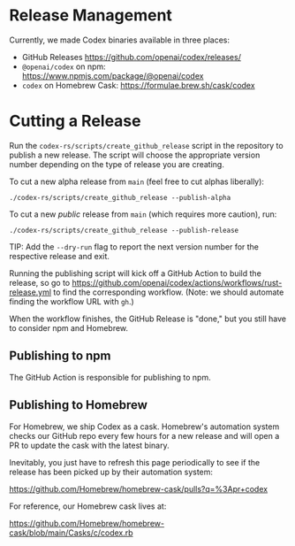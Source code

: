 # Release Management

Currently, we made Codex binaries available in three places:

- GitHub Releases https://github.com/openai/codex/releases/
- `@openai/codex` on npm: https://www.npmjs.com/package/@openai/codex
- `codex` on Homebrew Cask: https://formulae.brew.sh/cask/codex

# Cutting a Release

Run the `codex-rs/scripts/create_github_release` script in the repository to publish a new release. The script will choose the appropriate version number depending on the type of release you are creating.

To cut a new alpha release from `main` (feel free to cut alphas liberally):

```
./codex-rs/scripts/create_github_release --publish-alpha
```

To cut a new _public_ release from `main` (which requires more caution), run:

```
./codex-rs/scripts/create_github_release --publish-release
```

TIP: Add the `--dry-run` flag to report the next version number for the respective release and exit.

Running the publishing script will kick off a GitHub Action to build the release, so go to https://github.com/openai/codex/actions/workflows/rust-release.yml to find the corresponding workflow. (Note: we should automate finding the workflow URL with `gh`.)

When the workflow finishes, the GitHub Release is "done," but you still have to consider npm and Homebrew.

## Publishing to npm

The GitHub Action is responsible for publishing to npm.

## Publishing to Homebrew

For Homebrew, we ship Codex as a cask. Homebrew's automation system checks our GitHub repo every few hours for a new release and will open a PR to update the cask with the latest binary.

Inevitably, you just have to refresh this page periodically to see if the release has been picked up by their automation system:

https://github.com/Homebrew/homebrew-cask/pulls?q=%3Apr+codex

For reference, our Homebrew cask lives at:

https://github.com/Homebrew/homebrew-cask/blob/main/Casks/c/codex.rb

